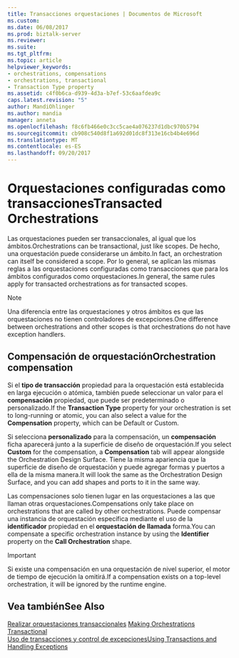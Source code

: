 ```yaml
---
title: Transacciones orquestaciones | Documentos de Microsoft
ms.custom: 
ms.date: 06/08/2017
ms.prod: biztalk-server
ms.reviewer: 
ms.suite: 
ms.tgt_pltfrm: 
ms.topic: article
helpviewer_keywords:
- orchestrations, compensations
- orchestrations, transactional
- Transaction Type property
ms.assetid: c4f0b6ca-d939-4d3a-b7ef-53c6aafdea9c
caps.latest.revision: "5"
author: MandiOhlinger
ms.author: mandia
manager: anneta
ms.openlocfilehash: f8c6fb466e0c3cc5cae4a076237d1dbc970b5794
ms.sourcegitcommit: cb908c540d8f1a692d01dc8f313e16cb4b4e696d
ms.translationtype: MT
ms.contentlocale: es-ES
ms.lasthandoff: 09/20/2017
---
```

# <a name="transacted-orchestrations"></a><span data-ttu-id="143d8-102">Orquestaciones configuradas como transacciones</span><span class="sxs-lookup"><span data-stu-id="143d8-102">Transacted Orchestrations</span></span>
<span data-ttu-id="143d8-103">Las orquestaciones pueden ser transaccionales, al igual que los ámbitos.</span><span class="sxs-lookup"><span data-stu-id="143d8-103">Orchestrations can be transactional, just like scopes.</span></span> <span data-ttu-id="143d8-104">De hecho, una orquestación puede considerarse un ámbito.</span><span class="sxs-lookup"><span data-stu-id="143d8-104">In fact, an orchestration can itself be considered a scope.</span></span> <span data-ttu-id="143d8-105">Por lo general, se aplican las mismas reglas a las orquestaciones configuradas como transacciones que para los ámbitos configurados como orquestaciones.</span><span class="sxs-lookup"><span data-stu-id="143d8-105">In general, the same rules apply for transacted orchestrations as for transacted scopes.</span></span>  
  
> [!NOTE]
>  <span data-ttu-id="143d8-106">Una diferencia entre las orquestaciones y otros ámbitos es que las orquestaciones no tienen controladores de excepciones.</span><span class="sxs-lookup"><span data-stu-id="143d8-106">One difference between orchestrations and other scopes is that orchestrations do not have exception handlers.</span></span>  
  
## <a name="orchestration-compensation"></a><span data-ttu-id="143d8-107">Compensación de orquestación</span><span class="sxs-lookup"><span data-stu-id="143d8-107">Orchestration compensation</span></span>  
 <span data-ttu-id="143d8-108">Si el **tipo de transacción** propiedad para la orquestación está establecida en larga ejecución o atómica, también puede seleccionar un valor para el **compensación** propiedad, que puede ser predeterminado o personalizado.</span><span class="sxs-lookup"><span data-stu-id="143d8-108">If the **Transaction Type** property for your orchestration is set to long-running or atomic, you can also select a value for the **Compensation** property, which can be Default or Custom.</span></span>  
  
 <span data-ttu-id="143d8-109">Si selecciona **personalizado** para la compensación, un **compensación** ficha aparecerá junto a la superficie de diseño de orquestación.</span><span class="sxs-lookup"><span data-stu-id="143d8-109">If you select **Custom** for the compensation, a **Compensation** tab will appear alongside the Orchestration Design Surface.</span></span> <span data-ttu-id="143d8-110">Tiene la misma apariencia que la superficie de diseño de orquestación y puede agregar formas y puertos a ella de la misma manera.</span><span class="sxs-lookup"><span data-stu-id="143d8-110">It will look the same as the Orchestration Design Surface, and you can add shapes and ports to it in the same way.</span></span>  
  
 <span data-ttu-id="143d8-111">Las compensaciones solo tienen lugar en las orquestaciones a las que llaman otras orquestaciones.</span><span class="sxs-lookup"><span data-stu-id="143d8-111">Compensations only take place on orchestrations that are called by other orchestrations.</span></span> <span data-ttu-id="143d8-112">Puede compensar una instancia de orquestación específica mediante el uso de la **identificador** propiedad en el **orquestación de llamada** forma.</span><span class="sxs-lookup"><span data-stu-id="143d8-112">You can compensate a specific orchestration instance by using the **Identifier** property on the **Call Orchestration** shape.</span></span>  
  
> [!IMPORTANT]
>  <span data-ttu-id="143d8-113">Si existe una compensación en una orquestación de nivel superior, el motor de tiempo de ejecución la omitirá.</span><span class="sxs-lookup"><span data-stu-id="143d8-113">If a compensation exists on a top-level orchestration, it will be ignored by the runtime engine.</span></span>  
  
## <a name="see-also"></a><span data-ttu-id="143d8-114">Vea también</span><span class="sxs-lookup"><span data-stu-id="143d8-114">See Also</span></span>  
 <span data-ttu-id="143d8-115">[Realizar orquestaciones transaccionales](../core/making-orchestrations-transactional.md) </span><span class="sxs-lookup"><span data-stu-id="143d8-115">[Making Orchestrations Transactional](../core/making-orchestrations-transactional.md) </span></span>  
 [<span data-ttu-id="143d8-116">Uso de transacciones y control de excepciones</span><span class="sxs-lookup"><span data-stu-id="143d8-116">Using Transactions and Handling Exceptions</span></span>](../core/using-transactions-and-handling-exceptions.md)